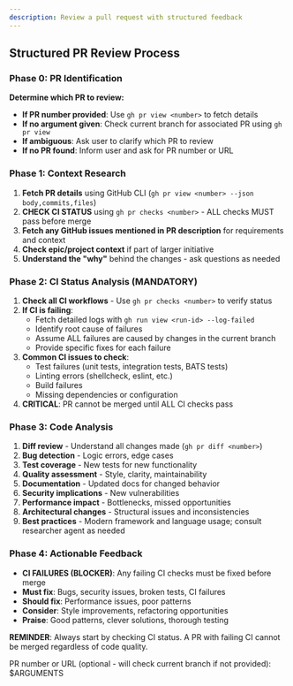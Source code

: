 ```yaml
---
description: Review a pull request with structured feedback
---
```


## Structured PR Review Process

### Phase 0: PR Identification
**Determine which PR to review:**
- **If PR number provided**: Use `gh pr view <number>` to fetch details
- **If no argument given**: Check current branch for associated PR using `gh pr view`
- **If ambiguous**: Ask user to clarify which PR to review
- **If no PR found**: Inform user and ask for PR number or URL

### Phase 1: Context Research
1. **Fetch PR details** using GitHub CLI (`gh pr view <number> --json body,commits,files`)
2. **CHECK CI STATUS** using `gh pr checks <number>` - ALL checks MUST pass before merge
3. **Fetch any GitHub issues mentioned in PR description** for requirements and context
4. **Check epic/project context** if part of larger initiative
5. **Understand the "why"** behind the changes - ask questions as needed

### Phase 2: CI Status Analysis (MANDATORY)
1. **Check all CI workflows** - Use `gh pr checks <number>` to verify status
2. **If CI is failing**: 
   - Fetch detailed logs with `gh run view <run-id> --log-failed`
   - Identify root cause of failures
   - Assume ALL failures are caused by changes in the current branch
   - Provide specific fixes for each failure
3. **Common CI issues to check**:
   - Test failures (unit tests, integration tests, BATS tests)
   - Linting errors (shellcheck, eslint, etc.)
   - Build failures
   - Missing dependencies or configuration
4. **CRITICAL**: PR cannot be merged until ALL CI checks pass

### Phase 3: Code Analysis
1. **Diff review** - Understand all changes made (`gh pr diff <number>`)
2. **Bug detection** - Logic errors, edge cases
3. **Test coverage** - New tests for new functionality
4. **Quality assessment** - Style, clarity, maintainability
5. **Documentation** - Updated docs for changed behavior
6. **Security implications** - New vulnerabilities
7. **Performance impact** - Bottlenecks, missed opportunities
8. **Architectural changes** - Structural issues and inconsistencies
9. **Best practices** - Modern framework and language usage; consult researcher agent as needed

### Phase 4: Actionable Feedback
- **CI FAILURES (BLOCKER)**: Any failing CI checks must be fixed before merge
- **Must fix**: Bugs, security issues, broken tests, CI failures
- **Should fix**: Performance issues, poor patterns
- **Consider**: Style improvements, refactoring opportunities
- **Praise**: Good patterns, clever solutions, thorough testing

**REMINDER**: Always start by checking CI status. A PR with failing CI cannot be merged regardless of code quality.

PR number or URL (optional - will check current branch if not provided): $ARGUMENTS
